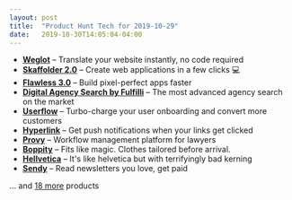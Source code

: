 ```yaml
---
layout: post
title:  "Product Hunt Tech for 2019-10-29"
date:   2019-10-30T14:05:04-04:00
---
```


* **[Weglot](https://www.producthunt.com/posts/weglot-2?utm_campaign=producthunt-api&utm_medium=api&utm_source=Application%3A+Daily+Digest+RSS+%28ID%3A+3202%29)** – Translate your website instantly, no code required
* **[Skaffolder 2.0](https://www.producthunt.com/posts/skaffolder-2-0?utm_campaign=producthunt-api&utm_medium=api&utm_source=Application%3A+Daily+Digest+RSS+%28ID%3A+3202%29)** – Create web applications in a few clicks  💻
* **[Flawless 3.0](https://www.producthunt.com/posts/flawless-3-0?utm_campaign=producthunt-api&utm_medium=api&utm_source=Application%3A+Daily+Digest+RSS+%28ID%3A+3202%29)** – Build pixel-perfect apps faster
* **[Digital Agency Search by Fulfilli](https://www.producthunt.com/posts/digital-agency-search-by-fulfilli?utm_campaign=producthunt-api&utm_medium=api&utm_source=Application%3A+Daily+Digest+RSS+%28ID%3A+3202%29)** – The most advanced agency search on the market
* **[Userflow](https://www.producthunt.com/posts/userflow-2?utm_campaign=producthunt-api&utm_medium=api&utm_source=Application%3A+Daily+Digest+RSS+%28ID%3A+3202%29)** – Turbo-charge your user onboarding and convert more customers
* **[Hyperlink](https://www.producthunt.com/posts/hyperlink?utm_campaign=producthunt-api&utm_medium=api&utm_source=Application%3A+Daily+Digest+RSS+%28ID%3A+3202%29)** – Get push notifications when your links get clicked
* **[Provy](https://www.producthunt.com/posts/provy?utm_campaign=producthunt-api&utm_medium=api&utm_source=Application%3A+Daily+Digest+RSS+%28ID%3A+3202%29)** – Workflow management platform for lawyers
* **[Boppity](https://www.producthunt.com/posts/boppity?utm_campaign=producthunt-api&utm_medium=api&utm_source=Application%3A+Daily+Digest+RSS+%28ID%3A+3202%29)** – Fits like magic. Clothes tailored before arrival.
* **[Hellvetica](https://www.producthunt.com/posts/hellvetica?utm_campaign=producthunt-api&utm_medium=api&utm_source=Application%3A+Daily+Digest+RSS+%28ID%3A+3202%29)** – It's like helvetica but with terrifyingly bad kerning
* **[Sendy](https://www.producthunt.com/posts/sendy-9145c64b-bb9d-4d50-b485-d1feeee37842?utm_campaign=producthunt-api&utm_medium=api&utm_source=Application%3A+Daily+Digest+RSS+%28ID%3A+3202%29)** – Read newsletters you love, get paid

… and [18 more](https://www.producthunt.com/tech) products